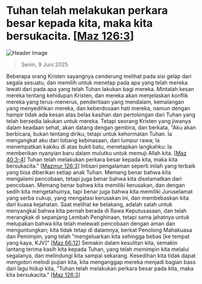 
# Tuhan telah melakukan perkara besar kepada kita, maka kita bersukacita. [[Maz 126:3](http://alkitab.sabda.org/?Maz%20126:3)]

![Header Image](https://alkitab.app/slice/sunrise.jpg)

> Senin, 9 Juni 2025

Beberapa orang Kristen sayangnya cenderung melihat pada sisi gelap dari segala sesuatu, dan memilih untuk menetap pada apa yang telah mereka lewati dari pada apa yang telah Tuhan lakukan bagi mereka. Mintalah kesan mereka tentang kehidupan Kristen, dan mereka akan menjelaskan konflik mereka yang terus-menerus, penderitaan yang mendalam, kemalangan yang menyedihkan mereka, dan keberdosaan hati mereka, namun dengan hampir tidak ada kesan atas belas kasihan dan pertolongan dari Tuhan yang telah bersedia lakukan untuk mereka. Tetapi seorang Kristen yang jiwanya dalam keadaan sehat, akan datang dengan gembira, dan berkata, "Aku akan berbicara, bukan tentang diriku, tetapi untuk kehormatan Tuhan. Ia mengangkat aku dari lobang kebinasaan, dari lumpur rawa; Ia menempatkan kakiku di atas bukit batu, menetapkan langkahku: Ia memberikan nyanyian baru dalam mulutku untuk memuji Allah kita. [[Maz 40:3-4](http://alkitab.sabda.org/?Maz%2040:3-4)] Tuhan telah melakukan perkara besar kepada kita, maka kita bersukacita." [[Mazmur 126:3](http://alkitab.sabda.org/?Mazmur%20126:3)] Intisari pengalaman seperti inilah yang terbaik yang bisa diberikan setiap anak Tuhan. Memang benar bahwa kita mengalami pencobaan, tetapi juga benar bahwa kita diselamatkan dari pencobaan. Memang benar bahwa kita memiliki kerusakan, dan dengan sedih kita mengetahuinya, tapi benar juga bahwa kita memiliki Juruselamat yang serba cukup, yang mengatasi kerusakan ini, dan membebaskan kita dari kuasa kejahatan. Saat melihat ke belakang, adalah salah untuk menyangkal bahwa kita pernah berada di Rawa Keputusasaan, dan telah merangkak di sepanjang Lembah Penghinaan, tetapi sama jahatnya untuk melupakan bahwa kita telah melewati pencobaan dengan aman dan menguntungkan; kita tidak tetap di dalamnya, berkat Penolong Mahakuasa dan Pemimpin, yang telah "mengeluarkan kita sehingga bebas [ke tempat yang kaya, KJV]" [[Maz 66:12](http://alkitab.sabda.org/?Maz%2066:12)] Semakin dalam kesulitan kita, semakin lantang terima kasih kita kepada Tuhan, yang telah memimpin kita melalui segalanya, dan melindungi kita sampai sekarang. Kesedihan kita tidak dapat mengotori melodi pujian kita, kita menganggap mereka menjadi bagian bass dari lagu hidup kita, "Tuhan telah melakukan perkara besar pada kita, maka kita bersukacita." [[Maz 126:3](http://alkitab.sabda.org/?Maz%20126:3)]
    